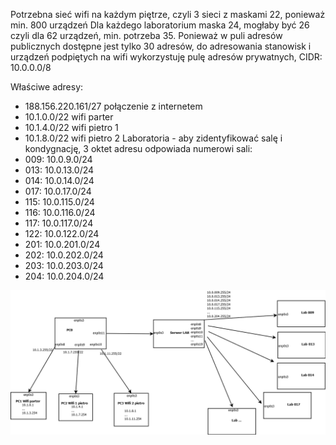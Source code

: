 <p>Potrzebna sieć wifi na każdym piętrze, czyli 3 sieci z maskami 22, ponieważ min. 800 urządzeń
Dla każdego laboratorium maska 24, mogłaby być 26 czyli dla 62 urządzeń, min. potrzeba 35.
Ponieważ w puli adresów publicznych dostępne jest tylko 30 adresów, do adresowania stanowisk i urządzeń podpiętych na wifi wykorzystuję pulę adresów prywatnych, CIDR: 10.0.0.0/8</p>

Właściwe adresy:
  - 188.156.220.161/27 połączenie z internetem
  - 10.1.0.0/22 wifi parter
  - 10.1.4.0/22 wifi pietro 1
  - 10.1.8.0/22 wifi pietro 2
Laboratoria - aby zidentyfikować salę i kondygnację, 3 oktet adresu odpowiada numerowi sali:
  - 009: 10.0.9.0/24
  - 013: 10.0.13.0/24
  - 014: 10.0.14.0/24
  - 017: 10.0.17.0/24
  - 115: 10.0.115.0/24
  - 116: 10.0.116.0/24
  - 117: 10.0.117.0/24
  - 122: 10.0.122.0/24
  - 201: 10.0.201.0/24
  - 202: 10.0.202.0/24
  - 203: 10.0.203.0/24
  - 204: 10.0.204.0/24




![diagram](Diagram1.png)
